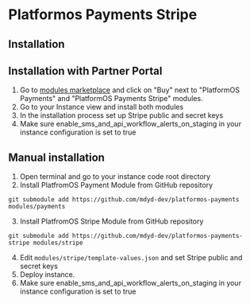 # Platformos Payments Stripe

## Installation
## Installation with Partner Portal
1. Go to [modules marketplace](https://portal.apps.near-me.com/module_marketplace) and click on "Buy" next to "PlatformOS Payments" and "PlatformOS Payments Stripe" modules.
2. Go to your Instance view and install both modules
3. In the installation process set up Stripe public and secret keys
4. Make sure enable_sms_and_api_workflow_alerts_on_staging in your instance configuration is set to true


## Manual installation

1. Open terminal and go to your instance code root directory
2. Install PlatfromOS Payment Module from GitHub repository
  ```
  git submodule add https://github.com/mdyd-dev/platformos-payments modules/payments
  ```
3. Install PlatfromOS Stripe Module from GitHub repository
```
git submodule add https://github.com/mdyd-dev/platformos-payments-stripe modules/stripe
```
4. Edit `modules/stripe/template-values.json` and set Stripe public and secret keys
5. Deploy instance.  
6. Make sure enable_sms_and_api_workflow_alerts_on_staging in your instance configuration is set to true
